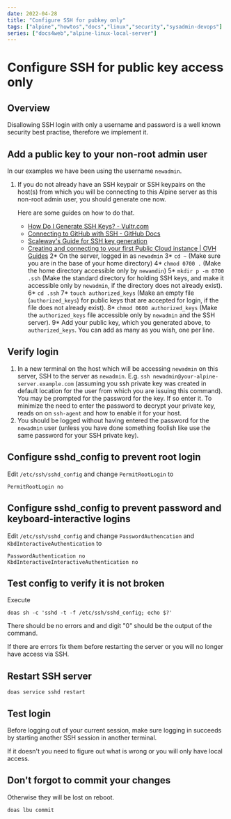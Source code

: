 ```yaml
---
date: 2022-04-28
title: "Configure SSH for pubkey only"
tags: ["alpine","howtos","docs","linux","security","sysadmin-devops"]
series: ["docs4web","alpine-linux-local-server"]
---
```


# Configure SSH for public key access only

## Overview

Disallowing SSH login with only a username and password is a well known security best practise, therefore we implement it.

Add a public key to your non-root admin user
---------------------------------------------------

In our examples we have been using the username `newadmin`.

1. If you do not already have an SSH keypair or SSH keypairs on the host(s) from which you will be connecting to this Alpine server as this non-root admin user, you should generate one now.
   
   Here are some guides on how to do that.
   
     * [How Do I Generate SSH Keys? - Vultr.com](https://www.vultr.com/docs/how-do-i-generate-ssh-keys/)
     * [Connecting to GitHub with SSH - GitHub Docs](https://docs.github.com/en/authentication/connecting-to-github-with-ssh)
     * [Scaleway's Guide for SSH key generation](https://www.scaleway.com/en/docs/console/my-project/how-to/create-ssh-key/)
     * [Creating and connecting to your first Public Cloud instance | OVH Guides](https://docs.ovh.com/gb/en/public-cloud/public-cloud-first-steps/#step-1-creating-ssh-keys)
       2* On the server, logged in as `newadmin`
       3* `cd ~` (Make sure you are in the base of your home directory)
       4* `chmod 0700 .` (Make the home directory accessible only by `newamdin`)
       5* `mkdir p -m 0700 .ssh` (Make the standard directory for holding SSH keys, and make it accessible only by `newadmin`, if the directory does not already exist).
       6* `cd .ssh`
       7* `touch authorized_keys` (Make an empty file (`authorized_keys`) for public keys that are accepted for login, if the file does not already exist).
       8* `chmod 0600 authorized_keys` (Make the `authorized_keys` file accessible only by `newadmin` and the SSH server).
       9* Add your public key, which you generated above, to `authorized_keys`. You can add as many as you wish, one per line.

Verify login
------------

1. In a new terminal on the host which will be accessing `newadmin` on this server, SSH to the server as `newadmin`. E.g. `ssh newadmin@your-alpine-server.example.com` (assuming you ssh private key was created in default location for the user from which you are issuing this command). You may be prompted for the password for the key. If so enter it. To minimize the need to enter the password to decrypt your private key, reads on on `ssh-agent` and how to enable it for your host.
2. You should be logged without having entered the password for the `newadmin` user (unless you have done something foolish like use the same password for your SSH private key).

Configure sshd_config to prevent root login
-------------------------------------------

Edit `/etc/ssh/sshd_config` and change `PermitRootLogin` to

```shell
PermitRootLogin no
```

Configure sshd_config to prevent password and keyboard-interactive logins
-------------------------------------------------------------------------

Edit `/etc/ssh/sshd_config` and change `PasswordAuthencation` and `KbdInteractiveAuthentication` to

```shell
PasswordAuthentication no
KbdInteractiveInteractiveAuthentication no
```

Test config to verify it is not broken
--------------------------------------

Execute

```shell
doas sh -c 'sshd -t -f /etc/ssh/sshd_config; echo $?'
```

There should be no errors and and digit "0" should be the output of the command.

If there are errors fix them before restarting the server or you will no longer have access via SSH.

Restart SSH server
------------------

```shell
doas service sshd restart
```

Test login
----------

Before logging out of your current session, make sure logging in succeeds by starting another SSH session in another terminal.

If it doesn't you need to figure out what is wrong or you will only have local access.

## Don't forgot to commit your changes

Otherwise they will be lost on reboot.

```shell
doas lbu commit
```
